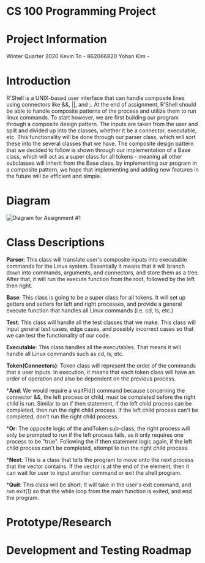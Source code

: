 # CS 100 Programming Project

# Project Information
Winter Quarter 2020
Kevin To - 862066820
Yohan Kim - 

# Introduction
R'Shell is a UNIX-based user interface that can handle composite lines using connectors like &&, ||, and ;. At the end of assignment, R'Shell should be able to handle composite patterns of the process and utilize them to run linux commands. To start however, we are first building our program through a composite design pattern. The inputs are taken from the user and split and divided up into the classes, whether it be a connector, executable, etc. This functionality will be done through our parser class, which will sort these into the several classes that we have. The composite design pattern that we decided to follow is shown through our implementation of a Base class, which will act as a super class for all tokens - meaning all other subclasses will inherit from the Base class. by implementing our program in a composite pattern, we hope that implementing and adding new features in the future will be efficient and simple.  


# Diagram

![Diagram for Assignment #1](https://github.com/cs100/assignment-cout-ideas/blob/master/images/R'Shell%20Assignment%201.png?raw=true)





# Class Descriptions

__Parser__:
This class will translate user's composite inputs into executable commands for the Linux system. Essentially it means that it will branch down into commands, arguments, and connectors, and store them as a tree. After that, it will run the execute function from the root, followed by the left then right.

__Base__:
This class is going to be a super class for all tokens. It will set up getters and setters for left and right processes, and provide a general execute function that handles all Linux commands (i.e. cd, ls, etc.)

__Test__:
This class will handle all the test classes that we make. This class will input general test cases, edge cases, and possibly incorrect cases so that we can test the functionality of our code.

__Executable__:
This class handles all the executables. That means it will handle all Linux commands such as cd, ls, etc.

__Token(Connectors)__:
Token class will represent the order of the commands that a user inputs. In execution, it means that each token class will have an order of operation and also be dependent on the previous process.

  *__And__: We would require a waitPid() command because concerning the connector &&, the left process or child, must be completed before the right child is run. Similar to an if then statement, if the left child process can be completed, then run the right child process. If the left child process can't be completed, don't run the right child process. 

  *__Or__: The opposite logic of the andToken sub-class, the right process will only be prompted to run if the left process fails, as it only requires one process to be "true". Following the if then statement logic again, if the left child process can't be completed, attempt to run the right child process. 

  *__Next__: This is a class that tells the program to move onto the next process that the vector contains. If the vector is at the end of the element, then it can wait for user to input another command or exit the shell program. 

  *__Quit__: This class will be short; It will take in the user's exit command, and run exit(1) so that the while loop from the main function is exited, and end the program. 


# Prototype/Research

# Development and Testing Roadmap



